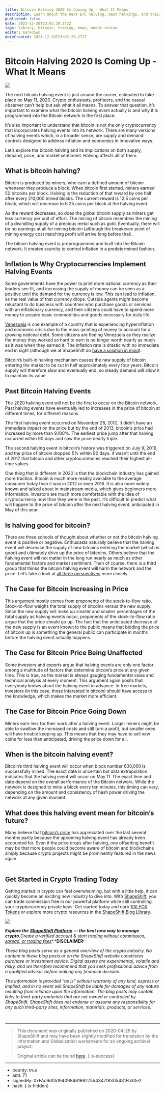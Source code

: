 ```yaml
---
title: Bitcoin Halving 2020 Is Coming Up - What It Means
description: Learn about the next BTC halving, past halvings, and their effects. 
published: false
date: 2021-12-20T23:02:20.272Z
tags: library, bitcoin, trading, news, needs-review
editor: markdown
dateCreated: 2021-12-20T23:02:20.272Z
---
```


# Bitcoin Halving 2020 Is Coming Up - What It Means

![](https://assets.website-files.com/5e9a09610b7dce71f87f7f17/5ea9d814c4a052c712741800_Halving.png)

The next bitcoin halving event is just around the corner, estimated to take place on May 11, 2020. Crypto enthusiasts, profiteers, and the casual observer can’t help but ask what it all means. To answer that question, it’s important to examine what the bitcoin halving event actually is and why it is programmed into the Bitcoin network in the first place.

It’s also important to understand that bitcoin is not the only cryptocurrency that incorporates halving events into its network. There are many versions of halving events which, in a broader sense, are supply and demand controls designed to address inflation and economics in innovative ways.

Let’s explore the bitcoin halving and its implications on both supply, demand, price, and market sentiment. Halving affects all of them.

## What is bitcoin halving?

Bitcoin is produced by miners, who earn a defined amount of bitcoin whenever they produce a block. When bitcoin first started, miners earned 50 bitcoins per block. Halving is the reduction of that reward by one half after every 210,000 mined blocks. The current reward is 12.5 coins per block, which will decrease to 6.25 coins per block at the halving event.

As the reward decreases, so does the global bitcoin supply as miners get less currency per unit of effort. The mining of bitcoin resembles the mining of a dwindling supply of a precious metal such as gold. Eventually, there will be no earnings at all for mining bitcoin (although the breakeven point of mining energy cost matching profit will arrive long before that). 

The bitcoin halving event is preprogrammed and built into the Bitcoin network. It creates scarcity to control inflation in a predetermined fashion. 

## Inflation Is Why Cryptocurrencies Implement Halving Events

Some governments have the power to print more national currency as their leaders see fit, and increasing the supply of money can be seen as a positive until the demand for the currency is low. This can lead to inflation, as the real value of that currency drops. Outside agents might become reluctant to do business with countries who purchase goods or services with an inflationary currency, and their citizens could have to spend more money to acquire basic commodities and goods necessary for daily life. 

[Venezuela](https://www.cnbc.com/2019/08/02/venezuela-inflation-at-10-million-percent-its-time-for-shock-therapy.html) is one example of a country that is experiencing hyperinflation and economic crisis due to the mass-printing of money to account for a growing national debt. Some citizens are fleeing Venezuela as they realize the money they worked so hard to earn is no longer worth nearly as much as it was when they earned it. The inflation rate is drastic with no immediate end in sight (although we at ShapeShift do [have a solution in mind](https://medium.com/shapeshift-stories/financial-freedom-with-crypto-d42dde08a37d)).

Bitcoin’s built-in halving mechanism causes the new supply of bitcoin entering the market to be cut in half approximately every four years. Bitcoin supply will therefore slow and eventually end, so steady demand will allow it to maintain its value.

## Past Bitcoin Halving Events

The 2020 halving event will not be the first to occur on the Bitcoin network. Past halving events have eventually led to increases in the price of bitcoin at different times, for different reasons. 

The first halving event occurred on November 28, 2012. It didn’t have an immediate impact on the price but by the end of 2013, bitcoin’s price had increased by more than 9,100%. The earliest price jump after that halving occurred within 90 days and saw the price nearly triple.

The second halving event in bitcoin’s history was triggered on July 9, 2016, and the price of bitcoin dropped 5% within 90 days. It wasn’t until the end of 2017 that bitcoin and other cryptocurrencies reached their highest all-time values.

One thing that is different in 2020 is that the blockchain industry has gained more traction. Bitcoin is much more readily available to the average consumer today than it was in 2012 or even 2016. It is also more widely known and talked about in mainstream media, which gives beginners more information. Investors are much more comfortable with the idea of cryptocurrency now than they were in the past. It’s difficult to predict what will happen to the price of bitcoin after the next halving event, anticipated in May of this year.

## Is halving good for bitcoin?

There are three schools of thought about whether or not the bitcoin halving event is positive or negative. Enthusiasts naturally believe that the halving event will decrease the supply of new bitcoins entering the market (which is good) and ultimately drive up the price of bitcoins. Others believe that the halving event will not matter in the long run nearly as much as other fundamental factors and market sentiment. Then of course, there is a third group that thinks the bitcoin halving event will harm the network and the price. Let’s take a look at [all three perspectives](https://messari.io/article/everything-you-need-to-know-about-the-next-bitcoin-halving) more closely. 

## The Case for Bitcoin Increasing in Price

This argument mostly comes from proponents of the stock-to-flow ratio. Stock-to-flow weighs the total supply of bitcoins versus the new supply. Since the new supply will make up smaller and smaller percentages of the total supply as halving events occur, proponents of the stock-to-flow ratio argue that the price should go up. The fact that the anticipated decrease of the new supply is an event known to the public means that bidding the price of bitcoin up is something the general public can participate in months before the halving event actually happens. 

## The Case for Bitcoin Price Being Unaffected

Some investors and experts argue that halving events are only one factor among a multitude of factors that determine bitcoin’s price at any given time. This is true, as the market is always gauging fundamental value and technical analysis at every moment. This argument again posits that everybody knows about the halving event in advance. In free markets, investors (in this case, those interested in bitcoin) should have access to the knowledge, which makes the market more efficient.

## The Case for Bitcoin Price Going Down

Miners earn less for their work after a halving event. Larger miners might be able to swallow the increased costs and still turn a profit, but smaller ones will have trouble keeping up. This means that they may have to sell new coins for less than anticipated, driving the price down for all.

## When is the bitcoin halving event?

Bitcoin’s third halving event will occur when block number 630,000 is successfully mined. The exact date is uncertain but data extrapolation indicates that the halving event will occur on May 11. The exact time and date depend on the overall performance of the Bitcoin network. While the network is designed to mine a block every ten minutes, this timing can vary, depending on the amount and consistency of hash power driving the network at any given moment.

## What does this halving event mean for bitcoin’s future?

Many believe that [bitcoin’s price](https://coincap.io/assets/bitcoin) has appreciated over the last several months partly because the upcoming halving event has already been accounted for. Even if the price drops after halving, one offsetting benefit may be that more people could become aware of bitcoin and blockchains simply because crypto projects might be prominently featured in the news again.<br/><br/>

## Get Started in Crypto Trading Today

Getting started in crypto can feel overwhelming, but with a little help, it can quickly become an exciting new industry to dive into. With [ShapeShift](http://shapeshift.com), you can trade commission free in our powerful platform while still controlling your cryptocurrency private keys. Get started today and earn [100 FOX Tokens](https://shapeshift.com/fox-token) or explore more crypto resources in the [ShapeShift Blog Library](http://www.shapeshift.com/library).<br/> 

![](https://assets.website-files.com/5e9a09610b7dce71f87f7f17/5ea9d798181f44f780ff8e87_RdMGKTX4p2qrQCjOHy2dVFvbke3ZylzJm0df2pBq6PJpDUJ7hcOP2CCTwrTeEzAC8yZY5emE7aBSlVA9MV09mRWpEaCK0hnXbY33queoaAY_HcBSET3WEeOmhfVZhI7VCa982TXG.gif)

***Explore the*** [***ShapeShift Platform***](http://beta.shapeshift.com/?utm_source=social&utm_medium=medium&utm_campaign=shapeshift_platform&utm_term=cta_36) ***— the best new way to manage crypto.***[*Create a verified account*](https://auth.shapeshift.io/signup?utm_source=social&utm_medium=medium&utm_campaign=shapeshift_platform&utm_term=cta_19) *& start* [*trading without commission, spread, or trading fees*](https://shapeshift.com/free-trading?utm_source=social&utm_medium=medium&utm_campaign=shapeshift_platform&utm_term=cta_18)*.***DISCLAIMER:**

*These blog posts serve as a general overview of the crypto industry. No content in these blog posts or on the ShapeShift website constitutes purchase or investment advice. Digital assets are experimental, volatile and risky, and we therefore recommend that you seek professional advice from a qualified advisor before making any financial decision.*

*The information is provided “as is” without warranty of any kind, express or implied, and in no event will ShapeShift be liable for damages of any nature resulting from reliance upon the information. The blog posts may contain links to third-party materials that are not owned or controlled by ShapeShift. ShapeShift does not endorse or assume any responsibility for any such third-party sites, information, materials, products, or services.*

<br/>

---

> This document was originally published on 2020-04-29 by ShapeShift and may have been slightly modified for translation by the Information and Globalization workstream for an ongoing archival project.
>
> Original article can be found [here](https://shapeshift.com/library/bitcoin-halving-2020-what-it-means).
{.is-success}

---

- bounty: true
- amt: 71
- signedBy: 0xFAc9dD5194098461B627554347f83D5431Fb30e2
- hash: 
{.is-hidden}